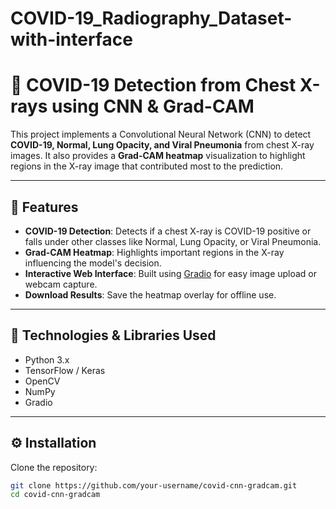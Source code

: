 # COVID-19_Radiography_Dataset-with-interface
# 🩻 COVID-19 Detection from Chest X-rays using CNN & Grad-CAM

This project implements a Convolutional Neural Network (CNN) to detect **COVID-19, Normal, Lung Opacity, and Viral Pneumonia** from chest X-ray images. It also provides a **Grad-CAM heatmap** visualization to highlight regions in the X-ray image that contributed most to the prediction.

---

## 📌 Features

- **COVID-19 Detection**: Detects if a chest X-ray is COVID-19 positive or falls under other classes like Normal, Lung Opacity, or Viral Pneumonia.
- **Grad-CAM Heatmap**: Highlights important regions in the X-ray influencing the model's decision.
- **Interactive Web Interface**: Built using [Gradio](https://gradio.app) for easy image upload or webcam capture.
- **Download Results**: Save the heatmap overlay for offline use.

---

## 🧰 Technologies & Libraries Used

- Python 3.x
- TensorFlow / Keras
- OpenCV
- NumPy
- Gradio

---

## ⚙️ Installation

Clone the repository:

```bash
git clone https://github.com/your-username/covid-cnn-gradcam.git
cd covid-cnn-gradcam
